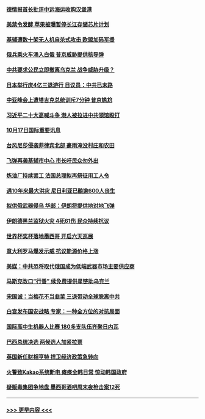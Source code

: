 #### [德情报首长批评中远海运收购汉堡港](../pages/prog202/a103553445.md?t=10180150) 
#### [美禁令发酵 苹果被曝暂停长江存储芯片计划](../pages/prog202/a103553440.md?t=10180150) 
#### [基辅遭数十架无人机自杀式攻击 欧盟加码军援](../pages/prog202/a103553421.md?t=10180150) 
#### [俄兵乘火车涌入白俄 普京威胁提供核导弹](../pages/prog202/a103553318.md?t=10180150) 
#### [中共要求公民立即撤离乌克兰  战争威胁升级？](../pages/prog202/a103553323.md?t=10180150) 
#### [日本举行庆4亿三退游行 日议员：中共已末路](../pages/prog202/a103553297.md?t=10180150) 
#### [中亚峰会上遭塔吉克总统训斥7分钟 普京尴尬](../pages/prog202/a103553333.md?t=10180150) 
#### [习近平二十大高喊斗争 港人被拉进中共领馆殴打](../pages/prog202/a103553281.md?t=10180150) 
#### [10月17日国际重要讯息](../pages/prog202/a103553285.md?t=10180150) 
#### [台风尼莎侵袭菲律宾北部 豪雨淹没村庄和农田](../pages/prog202/a103553218.md?t=10180150) 
#### [飞弹再袭基辅市中心 市长吁民众勿外出](../pages/prog202/a103553182.md?t=10180150) 
#### [炼油厂持续罢工 法国总理拟再祭征用工人令](../pages/prog202/a103553177.md?t=10180150) 
#### [遇10年来最大洪灾 尼日利亚已酿逾600人丧生](../pages/prog202/a103553160.md?t=10180150) 
#### [拟供俄武器侵乌 华邮：伊朗将提供地对地飞弹](../pages/prog202/a103553141.md?t=10180150) 
#### [伊朗德黑兰监狱火灾  4死61伤 民众持续抗议](../pages/prog202/a103553032.md?t=10180150) 
#### [世界杯奖杯落地墨西哥 开启六天巡展](../pages/prog202/a103553022.md?t=10180150) 
#### [意大利罗马爆发示威 抗议能源价格上涨](../pages/prog202/a103553028.md?t=10180150) 
#### [美媒：中共恐将取代俄国成为低端武器市场主要供应商](../pages/prog202/a103553016.md?t=10180150) 
#### [马斯克改口“行善” 续免费提供星链助乌克兰](../pages/prog202/a103552996.md?t=10180150) 
#### [宋国诚：当梅花不当韭菜 三退带动全球脱离中共](../pages/prog202/a103552991.md?t=10180150) 
#### [白宫发布国安战略 专家：一种全方位的对抗局面](../pages/prog202/a103552971.md?t=10180150) 
#### [国际高中生机器人比赛 180多支队伍齐聚日内瓦](../pages/prog202/a103552874.md?t=10180150) 
#### [巴西总统决选 两候选人加紧拉票](../pages/prog202/a103552876.md?t=10180150) 
#### [英国新任财相亨特 捍卫经济政策急转向](../pages/prog202/a103552870.md?t=10180150) 
#### [火警致Kakao系统断电 瘫痪全韩日常 惊动韩国政府](../pages/prog202/a103552803.md?t=10180150) 
#### [疑贩毒集团争地盘 墨西哥酒吧周末夜枪击案12死](../pages/prog202/a103552742.md?t=10180150) 

----
#### [ >>> 更早内容 <<< ](../indexes/prog202-earlier.md)
